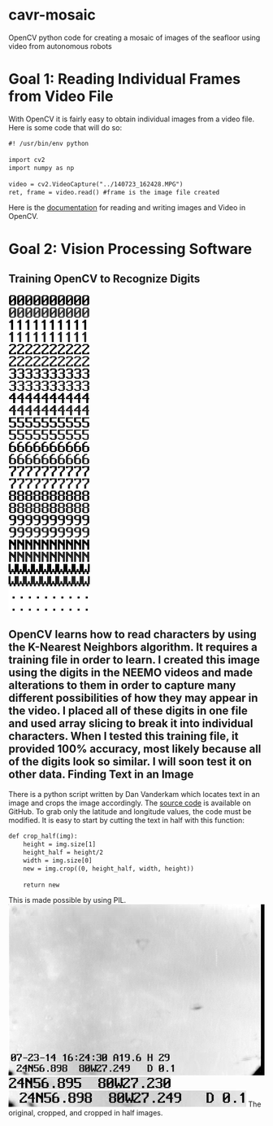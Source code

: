 # cavr-mosaic
OpenCV python code for creating a mosaic of images of the seafloor using video from autonomous robots

Goal 1: Reading Individual Frames from Video File
=================================================
With OpenCV it is fairly easy to obtain individual images from a video file.  Here is some code that will do so:
```
#! /usr/bin/env python

import cv2
import numpy as np

video = cv2.VideoCapture("../140723_162428.MPG")
ret, frame = video.read() #frame is the image file created
```
Here is the [documentation](http://docs.opencv.org/2.4/modules/highgui/doc/reading_and_writing_images_and_video.html#videocapture-get 'Reading and Writing Images and Video') for reading and writing images and Video in OpenCV.

Goal 2: Vision Processing Software
==================================
Training OpenCV to Recognize Digits
-----------------------------------
![alt Learner Image](learner_done2.png)

OpenCV learns how to read characters by using the K-Nearest Neighbors algorithm.  It requires a training file in order to learn.  I created this image using the digits in the NEEMO videos and made alterations to them in order to capture many different possibilities of how they may appear in the video.  I placed all of these digits in one file and used array slicing to break it into individual characters.  When I tested this training file, it provided 100% accuracy, most likely because all of the digits look so similar.  I will soon test it on other data.
Finding Text in an Image
------------------------
There is a python script written by Dan Vanderkam which locates text in an image and crops the image accordingly.  The [source code](https://github.com/danvk/oldnyc/blob/master/ocr/tess/crop_morphology.py, "Crop Morphology") is available on GitHub.
To grab only the latitude and longitude values, the code must be modified.  It is easy to start by cutting the text in half with this function:
```
def crop_half(img):
    height = img.size[1]
    height_half = height/2
    width = img.size[0]
    new = img.crop((0, height_half, width, height))
    
    return new
```
This is made possible by using PIL.
![alt Original Frame](frame.png)![alt Original Crop](cropped.png)![alt Cropped In Half](cropped_half.png)
The original, cropped, and cropped in half images.



